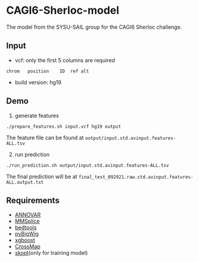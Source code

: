 # CAGI6-Sherloc-model

The model from the SYSU-SAIL group for the CAGI6 Sherloc challenge.


## Input
- vcf: only the first 5 columns are required
```
chrom   position    ID  ref alt
```

- build version: hg19


## Demo 
1. generate features
```
./prepare_features.sh input.vcf hg19 output
```
The feature file can be found at `output/input.std.avinput.features-ALL.tsv`

2. run prediction
```
./run_prediction.sh output/input.std.avinput.features-ALL.tsv
```
The final prediction will be at `final_test_092921.raw.std.avinput.features-ALL.output.txt`

## Requirements
- [ANNOVAR](http://annovar.openbioinformatics.org/)
- [MMSplice](https://github.com/gagneurlab/MMSplice_MTSplice)  
- [bedtools](https://bedtools.readthedocs.io/en/latest/)  
- [pyBigWig](https://github.com/deeptools/pyBigWig)  
- [xgboost](https://xgboost.readthedocs.io/)  
- [CrossMap](http://crossmap.sourceforge.net/)
- [skopt](https://scikit-optimize.github.io/stable/install.html)(only for training model)  



